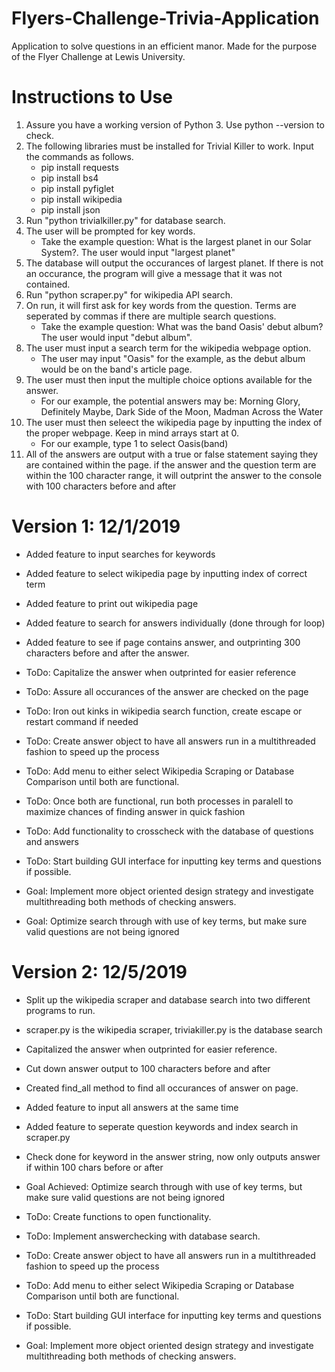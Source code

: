 # Flyers-Challenge-Trivia-Application
Application to solve questions in an efficient manor. Made for the purpose of the Flyer Challenge at Lewis University.

# Instructions to Use
1. Assure you have a working version of Python 3. Use python --version to check.
2. The following libraries must be installed for Trivial Killer to work. Input the commands as follows.
    - pip install requests
    - pip install bs4
    - pip install pyfiglet
    - pip install wikipedia
    - pip install json
3. Run "python trivialkiller.py" for database search.
4. The user will be prompted for key words. 
    * Take the example question: What is the largest planet in our Solar System?. The user would input "largest planet"
5. The database will output the occurances of largest planet. If there is not an occurance, the program will give a message that it was not contained.
6. Run "python scraper.py" for wikipedia API search.
7. On run, it will first ask for key words from the question. Terms are seperated by commas if there are multiple search questions.
    * Take the example question: What was the band Oasis' debut album? The user would input "debut album". 
8. The user must input a search term for the wikipedia webpage option. 
    * The user may input "Oasis" for the example, as the debut album would be on the band's article page.
9. The user must then input the multiple choice options available for the answer.
    * For our example, the potential answers may be: Morning Glory, Definitely Maybe, Dark Side of the Moon, Madman Across the Water
10. The user must then seleect the wikipedia page by inputting the index of the proper webpage. Keep in mind arrays start at 0.
    * For our example, type 1 to select Oasis(band)
11. All of the answers are output with a true or false statement saying they are contained within the page. if the answer and the question term are within the 100 character range, it will outprint the answer to the console with 100 characters before and after




# Version 1: 12/1/2019
- Added feature to input searches for keywords
- Added feature to select wikipedia page by inputting index of correct term
- Added feature to print out wikipedia page
- Added feature to search for answers individually (done through for loop)
- Added feature to see if page contains answer, and outprinting 300 characters before and after the answer.

- ToDo: Capitalize the answer when outprinted for easier reference
- ToDo: Assure all occurances of the answer are checked on the page
- ToDo: Iron out kinks in wikipedia search function, create escape or restart command if needed
- ToDo: Create answer object to have all answers run in a multithreaded fashion to speed up the process
- ToDo: Add menu to either select Wikipedia Scraping or Database Comparison until both are functional.
- ToDo: Once both are functional, run both processes in paralell to maximize chances of finding answer in quick fashion
- ToDo: Add functionality to crosscheck with the database of questions and answers
- ToDo: Start building GUI interface for inputting key terms and questions if possible.

- Goal: Implement more object oriented design strategy and investigate multithreading both methods of checking answers.
- Goal: Optimize search through with use of key terms, but make sure valid questions are not being ignored

# Version 2: 12/5/2019
- Split up the wikipedia scraper and database search into two different programs to run.
- scraper.py is the wikipedia scraper, triviakiller.py is the database search
- Capitalized the answer when outprinted for easier reference.
- Cut down answer output to 100 characters before and after
- Created find_all method to find all occurances of answer on page.
- Added feature to input all answers at the same time
- Added feature to seperate question keywords and index search in scraper.py
- Check done for keyword in the answer string, now only outputs answer if within 100 chars before or after
- Goal Achieved: Optimize search through with use of key terms, but make sure valid questions are not being ignored 

- ToDo: Create functions to open functionality.
- ToDo: Implement answerchecking with database search.
- ToDo: Create answer object to have all answers run in a multithreaded fashion to speed up the process
- ToDo: Add menu to either select Wikipedia Scraping or Database Comparison until both are functional.
- ToDo: Start building GUI interface for inputting key terms and questions if possible.

- Goal: Implement more object oriented design strategy and investigate multithreading both methods of checking answers.
